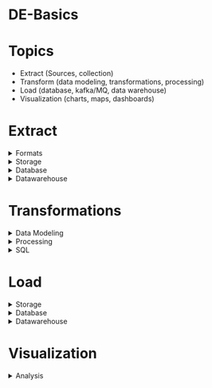 # DE-Basics

# Topics
- Extract (Sources, collection)
- Transform (data modeling, transformations, processing)
- Load (database, kafka/MQ, data warehouse)
- Visualization (charts, maps, dashboards)


# Extract
  
 <details>
  <summary>Formats</summary>

- Json
- CSV
- Text
- Parquey
- ORC
- Avro
- YAML
- Gzip
- Tar
- XML
  
</details>
  
<details>
  <summary>Storage</summary>
  
- Local Disk
  - [Read file contents from localdisk](https://github.com/prakhyatkarri/read-file-localdisk-python/blob/main/read-file-from-localdisk.ipynb)
- AWS S3 
  - [Read file from S3 using Python](https://github.com/prakhyatkarri/read-s3-python/blob/main/read-files-from-s3.ipynb)
- Azure ADLS
  - [Read Azure ML Open Dataset using Python](https://github.com/prakhyatkarri/read-azure-adls-python/blob/main/read-files-from-adls-python.ipynb)
- GCP Cloud Storage
  - [Download file from Google Cloud Storage and read contents using Python](https://github.com/prakhyatkarri/read-gcp-storage-python/blob/main/read-file-from-gcp-storage.ipynb)
- HDFS
  
</details>

<details>
  <summary>Database</summary>
  
- PostgreSQL
  - [CRUD Operations on Postgres using Python](https://github.com/prakhyatkarri/postgres-python/blob/main/crud-on-postgres-with-python.ipynb)
- MySQL
  - [CRUD Operations on MySQL using Python](https://github.com/prakhyatkarri/mysql-python/blob/main/crud-on-mysql-with-python.ipynb)
- Mongo
  - [CRUD Operations on Mongo using Python](https://github.com/prakhyatkarri/mongo-python/blob/main/crud-on-mongo-with-python.ipynb)
- Kafka
- SQL Server
- Oracle
- RDS
- Cosmos
- Cassandra
- Yugabyte
- Redis
- Hive
- HBase
- Neo4j
- Amazon Neptune
- DynamoDB
- BigTable
- CouchDB
- CockroachDB
- ElastiSearch
- MariaDB
- Aurora
  
</details>

<details>
  <summary>Datawarehouse</summary>
  
- Snowflake
- Redshift
- BigQuery
- Synapse
  
</details>
  
# Transformations

<details>
  <summary>Data Modeling</summary>
  
- Schema modeling 
- Star Schema 
- Snowflake Schema 
- Facts
- Dimensions
- Slowly chaning dimension (SCD) Type 1
- Slowly chaning dimension (SCD) Type 2
- Slowly chaning dimension (SCD) Type 3
  
</details>
  
<details>
  <summary>Processing</summary>
  
- Spark
- Spark Streaming
- Stream analytics
- Kinesis Data analytics
- Kinesis firehose
- Flink
- Pandas
- AWS Lambda
- Azure Function app
- Cloud Functions
- Databricks
- Airflow
- Azure Data Factory
- AWS Glue
- Glue Catalog
- Dbt
  
</details>
  
<details>
  <summary>SQL</summary>
  
- CRUD
- Joins
- Sum
- Count
- Group by
- Having by
- Window
- Rank
- With (CTE)
  
</details>
  
# Load

<details>
  <summary>Storage</summary>
  
- Local Disk
- AWS S3
- Azure ADLS
- GCP Cloud Storage
- HDFS
  
</details>
  
<details>
  <summary>Database</summary>
  
- PostgreSQL
  - [CRUD Operations on Postgres using Python](https://github.com/prakhyatkarri/postgres-python/blob/main/crud-on-postgres-with-python.ipynb)
- MySQL
  - [CRUD Operations on MySQL using Python](https://github.com/prakhyatkarri/mysql-python/blob/main/crud-on-mysql-with-python.ipynb)
- Mongo
  - [CRUD Operations on Mongo using Python](https://github.com/prakhyatkarri/mongo-python/blob/main/crud-on-mongo-with-python.ipynb)
- Kafka
- SQL Server
- Oracle
- RDS
- Cosmos
- Cassandra
- Yugabyte
- Redis
- Hive
- HBase
- Neo4j
- Amazon Neptune
- DynamoDB
- BigTable
- CouchDB
- CockroachDB
- ElastiSearch
- MariaDB
- Aurora
  
</details>

<details>
  <summary>Datawarehouse</summary>
  
- Snowflake
- Redshift
- BigQuery
- Synapse
  
</details>
  
# Visualization

<details>
  <summary>Analysis</summary>
  
- Power BI
- AWS Quicksight
- Athena
- Presto
- Tableau
- Elastisearch
- Kabana
- Jupyter
- Python Viz tools
- Databricks Viz tools
- Bokeh
- Google Data studio
- Looker
  
</details>

